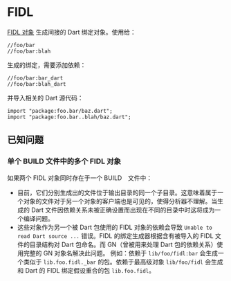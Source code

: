 # FIDL


<!--
[FIDL targets][fidl] generate implicit Dart bindings targets. To use the
bindings generated for:
```
//foo/bar
//foo/bar:blah
```
add a dependency on:
```
//foo/bar:bar_dart
//foo/bar:blah_dart
```
and import the resulting Dart sources with:
```
import "package:foo.bar/baz.dart";
import "package:foo.bar..blah/baz.dart";
```
-->
[FIDL 对象][fidl] 生成间接的 Dart 绑定对象。使用给：
```
//foo/bar
//foo/bar:blah
```
生成的绑定，需要添加依赖：
```
//foo/bar:bar_dart
//foo/bar:blah_dart
```
并导入相关的 Dart 源代码：
```
import "package:foo.bar/baz.dart";
import "package:foo.bar..blah/baz.dart";
```

<!-- ## Known issues -->
## 已知问题

<!-- ### Multiple FIDL targets in a single BUILD file -->
### 单个 BUILD 文件中的多个 FIDL 对象

<!--
If two FIDL targets coexist in a single BUILD file:

* their respective, generated files will currently be placed in the same
  subdirectory of the output directory.  This means that files belonging to one
  target will be available to clients of the other target, and this will likely
  confuse the analyzer.  This should not be a build issue now but could become
  one once the generated Dart files are placed in separate directories if
  clients do not correctly set up their dependencies.
* depending on one of these targets from *another* FIDL target that is used by
  a Dart package leads to a `Unable to read Dart source ...` error. The
  bindings generator for FIDL builds Dart package names based on the directory
  structure containing the included FIDL file, while GN (used to compute
  dependencies for the Dart package) does so using the full GN target name. For
  example: depending on `lib/foo/fidl:bar` generates a package like
  `lib.foo.fidl._bar`. Depending on the top-level target `lib/foo/fidl`
  generates the package `lib.foo.fidl`, which coincides with the Dart FIDL
  binding's assumptions.
  -->
如果两个 FIDL 对象同时存在于一个 BUILD　文件中：

* 目前，它们分别生成出的文件位于输出目录的同一个子目录。这意味着属于一个对象的文件对于另一个对象的客户端也是可见的，使得分析器不理解。当生成的 Dart 文件因依赖关系未被正确设置而出现在不同的目录中时这将成为一个编译问题。
* 这些对象作为另一个被 Dart 包使用的 FIDL 对象的依赖会导致 `Unable to read Dart source ...` 错误。FIDL 的绑定生成器根据含有被导入的 FIDL 文件的目录结构对 Dart 包命名。而 GN（曾被用来处理 Dart 包的依赖关系）使用完整的 GN 对象名解决此问题。 例如：依赖于 `lib/foo/fidl:bar` 会生成一个类似于 `lib.foo.fidl._bar` 的包。依赖于最高级对象 `lib/foo/fidl` 会生成和 Dart 的 FIDL 绑定假设重合的包 `lib.foo.fidl`。


[fidl]: https://fuchsia.googlesource.com/build/+/master/fidl/fidl.gni "FIDL"
